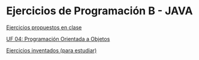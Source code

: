 # Ejercicios de Programación B - JAVA


[Ejercicios propuestos en clase](Ejercicios/README.md)

[UF 04: Programación Orientada a Objetos](Ejercicios/README02.md)

[Ejercicios inventados (para estudiar)](Ejercicios/Inventados/README03.md)
